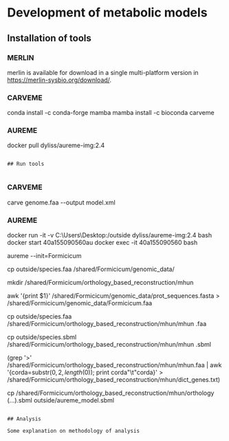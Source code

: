 # Development of metabolic models

## Installation of tools

### MERLIN
merlin is available for download in a single multi-platform version in https://merlin-sysbio.org/download/.

### CARVEME
conda install -c conda-forge mamba
mamba install -c bioconda carveme

### AUREME
docker pull dyliss/aureme-img:2.4

```

## Run tools


```
### CARVEME
carve genome.faa --output model.xml

### AUREME
docker run -it -v C:\Users\Desktop:/outside dyliss/aureme-img:2.4 bash
docker start 40a155090560au
docker exec -it 40a155090560 bash

aureme --init=Formicicum

cp outside/species.faa /shared/Formicicum/genomic_data/

mkdir /shared/Formicicum/orthology_based_reconstruction/mhun

awk '{print $1}' /shared/Formicicum/genomic_data/prot_sequences.fasta > /shared/Formicicum/genomic_data/Formicicum.faa

cp outside/species.faa /shared/Formicicum/orthology_based_reconstruction/mhun/mhun
.faa

cp outside/species.sbml /shared/Formicicum/orthology_based_reconstruction/mhun/mhun
.sbml

(grep '>' /shared/Formicicum/orthology_based_reconstruction/mhun/mhun.faa | awk '{corda=substr($0, 2, length($0)); print corda"\t"corda}' > /shared/Formicicum/orthology_based_reconstruction/mhun/dict_genes.txt)

cp /shared/Formicicum/orthology_based_reconstruction/mhun/orthology (...).sbml outside/aureme_model.sbml
```

## Analysis

Some explanation on methodology of analysis

